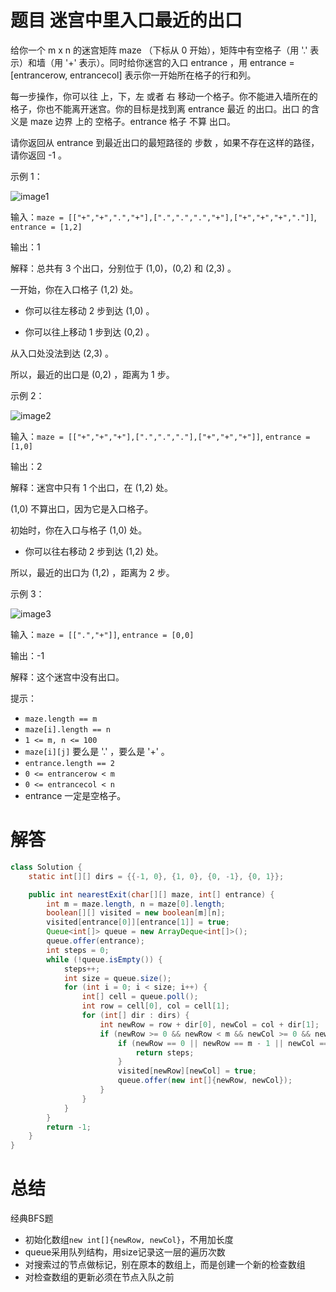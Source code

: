 # 题目 迷宫中里入口最近的出口

给你一个 m x n 的迷宫矩阵 maze （下标从 0 开始），矩阵中有空格子（用 '.' 表示）和墙（用 '+' 表示）。同时给你迷宫的入口 entrance ，用 entrance = [entrancerow, entrancecol] 表示你一开始所在格子的行和列。

每一步操作，你可以往 上，下，左 或者 右 移动一个格子。你不能进入墙所在的格子，你也不能离开迷宫。你的目标是找到离 entrance 最近 的出口。出口 的含义是 maze 边界 上的 空格子。entrance 格子 不算 出口。

请你返回从 entrance 到最近出口的最短路径的 步数 ，如果不存在这样的路径，请你返回 -1 。

 

示例 1：

![image1](https://github.com/Artemis-arch/Algorithm/assets/104710981/c7220714-3b38-48df-9213-f274f7b72d5d)


输入：```maze = [["+","+",".","+"],[".",".",".","+"],["+","+","+","."]]```, ```entrance = [1,2]```

输出：1

解释：总共有 3 个出口，分别位于 (1,0)，(0,2) 和 (2,3) 。

一开始，你在入口格子 (1,2) 处。

- 你可以往左移动 2 步到达 (1,0) 。

- 你可以往上移动 1 步到达 (0,2) 。

从入口处没法到达 (2,3) 。

所以，最近的出口是 (0,2) ，距离为 1 步。

示例 2：

![image2](https://github.com/Artemis-arch/Algorithm/assets/104710981/6fe353b8-f0e8-4cc3-b42b-313a0e731933)


输入：```maze = [["+","+","+"],[".",".","."],["+","+","+"]]```, ```entrance = [1,0]```

输出：2

解释：迷宫中只有 1 个出口，在 (1,2) 处。

(1,0) 不算出口，因为它是入口格子。

初始时，你在入口与格子 (1,0) 处。

- 你可以往右移动 2 步到达 (1,2) 处。

所以，最近的出口为 (1,2) ，距离为 2 步。

示例 3：

![image3](https://github.com/Artemis-arch/Algorithm/assets/104710981/1c7b5782-ba72-4a99-b67d-6e7c0755678b)

输入：```maze = [[".","+"]]```, ```entrance = [0,0]```

输出：-1

解释：这个迷宫中没有出口。
 

提示：

* ```maze.length == m```
* ```maze[i].length == n```
* ```1 <= m, n <= 100```
* ```maze[i][j]``` 要么是 '.' ，要么是 '+' 。
* ```entrance.length == 2```
* ```0 <= entrancerow < m```
* ```0 <= entrancecol < n```
* entrance 一定是空格子。

# 解答
```java
class Solution {
    static int[][] dirs = {{-1, 0}, {1, 0}, {0, -1}, {0, 1}};

    public int nearestExit(char[][] maze, int[] entrance) {
        int m = maze.length, n = maze[0].length;
        boolean[][] visited = new boolean[m][n];
        visited[entrance[0]][entrance[1]] = true;
        Queue<int[]> queue = new ArrayDeque<int[]>();
        queue.offer(entrance);
        int steps = 0;
        while (!queue.isEmpty()) {
            steps++;
            int size = queue.size();
            for (int i = 0; i < size; i++) {
                int[] cell = queue.poll();
                int row = cell[0], col = cell[1];
                for (int[] dir : dirs) {
                    int newRow = row + dir[0], newCol = col + dir[1];
                    if (newRow >= 0 && newRow < m && newCol >= 0 && newCol < n && !visited[newRow][newCol] && maze[newRow][newCol] == '.') {
                        if (newRow == 0 || newRow == m - 1 || newCol == 0 || newCol == n - 1) {
                            return steps;
                        }
                        visited[newRow][newCol] = true;
                        queue.offer(new int[]{newRow, newCol});
                    }
                }
            }
        }
        return -1;
    }
}
```

# 总结
经典BFS题
* 初始化数组```new int[]{newRow, newCol}```，不用加长度
* queue采用队列结构，用size记录这一层的遍历次数
* 对搜索过的节点做标记，别在原本的数组上，而是创建一个新的检查数组
* 对检查数组的更新必须在节点入队之前
